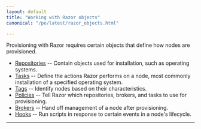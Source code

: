```yaml
---
layout: default
title: "Working with Razor objects"
canonical: "/pe/latest/razor_objects.html"

---
```


Provisioning with Razor requires certain objects that define how nodes are provisioned.

+ [Repositories](./razor_repos.html) -- Contain objects used for installation, such as operating systems.
+ [Tasks](./razor_tasks.html) -- Define the actions Razor performs on a node, most commonly installation of a specified operating system.
+ [Tags](./razor_tags.html) -- Identify nodes based on their characteristics.
+ [Policies](./razor_policies.html) -- Tell Razor which repositories, brokers, and tasks to use for provisioning.
+ [Brokers](./razor_brokers.html) -- Hand off management of a node after provisioning.
+ [Hooks](./razor_hooks.html) -- Run scripts in response to certain events in a node's lifecycle.






* * *

